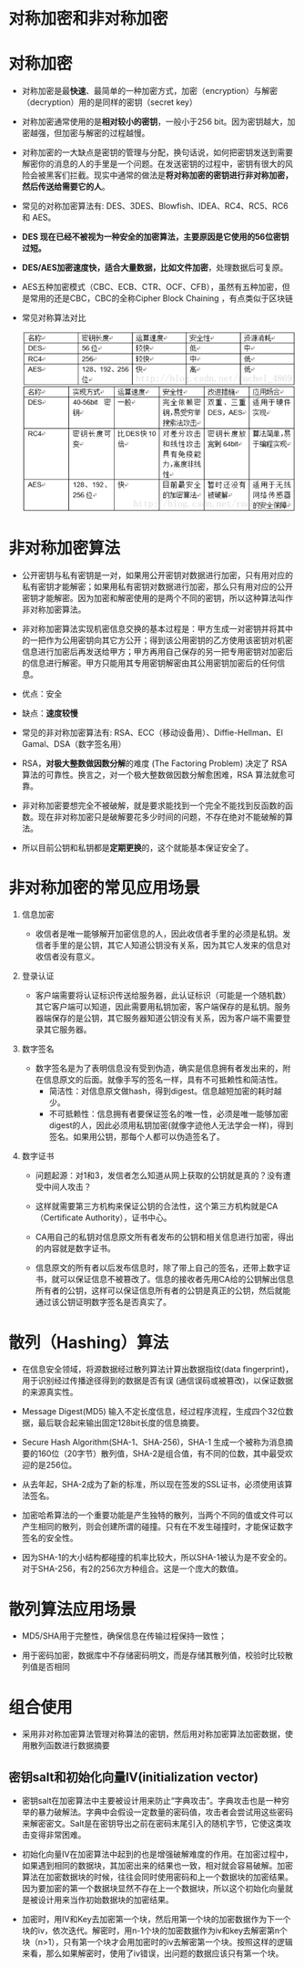 # 对称加密和非对称加密

# 对称加密
 * 对称加密是最**快速**、最简单的一种加密方式，加密（encryption）与解密（decryption）用的是同样的密钥（secret key）
 
 * 对称加密通常使用的是**相对较小的密钥**，一般小于256 bit。因为密钥越大，加密越强，但加密与解密的过程越慢。
 
 * 对称加密的一大缺点是密钥的管理与分配，换句话说，如何把密钥发送到需要解密你的消息的人的手里是一个问题。在发送密钥的过程中，密钥有很大的风险会被黑客们拦截。现实中通常的做法是**将对称加密的密钥进行非对称加密，然后传送给需要它的人**。
 
 * 常见的对称加密算法有: DES、3DES、Blowfish、IDEA、RC4、RC5、RC6 和 AES。
 
 * **DES 现在已经不被视为一种安全的加密算法，主要原因是它使用的56位密钥过短。**
 
 * **DES/AES加密速度快，适合大量数据，比如文件加密**，处理数据后可复原。
 
 * AES五种加密模式（CBC、ECB、CTR、OCF、CFB），虽然有五种加密，但是常用的还是CBC，CBC的全称Cipher Block Chaining ，有点类似于区块链
 
 * 常见对称算法对比
 
    ![对称加密算法对比]
 
 [对称加密算法对比]:img/对称加密算法对比.png
 
# 非对称加密算法
  * 公开密钥与私有密钥是一对，如果用公开密钥对数据进行加密，只有用对应的私有密钥才能解密；如果用私有密钥对数据进行加密，那么只有用对应的公开密钥才能解密。因为加密和解密使用的是两个不同的密钥，所以这种算法叫作非对称加密算法。 
  
  * 非对称加密算法实现机密信息交换的基本过程是：甲方生成一对密钥并将其中的一把作为公用密钥向其它方公开；得到该公用密钥的乙方使用该密钥对机密信息进行加密后再发送给甲方；甲方再用自己保存的另一把专用密钥对加密后的信息进行解密。甲方只能用其专用密钥解密由其公用密钥加密后的任何信息。
  
  * 优点：安全
  
  * 缺点：**速度较慢**
  
  * 常见的非对称加密算法有: RSA、ECC（移动设备用）、Diffie-Hellman、El Gamal、DSA（数字签名用）
  
  * RSA，**对极大整数做因数分解**的难度 (The Factoring Problem) 决定了 RSA 算法的可靠性。换言之，对一个极大整数做因数分解愈困难，RSA 算法就愈可靠。
  
  * 非对称加密要想完全不被破解，就是要求能找到一个完全不能找到反函数的函数。现在非对称加密只是破解要花多少时间的问题，不存在绝对不能破解的算法。
  
  * 所以目前公钥和私钥都是**定期更换**的，这个就能基本保证安全了。
  
 # 非对称加密的常见应用场景
 
 1. 信息加密
 　　
    * 收信者是唯一能够解开加密信息的人，因此收信者手里的必须是私钥。发信者手里的是公钥，其它人知道公钥没有关系，因为其它人发来的信息对收信者没有意义。
 
 2. 登录认证 
    
    * 客户端需要将认证标识传送给服务器，此认证标识（可能是一个随机数）其它客户端可以知道，因此需要用私钥加密，客户端保存的是私钥。服务器端保存的是公钥，其它服务器知道公钥没有关系，因为客户端不需要登录其它服务器。
 
 3. 数字签名 
    * 数字签名是为了表明信息没有受到伪造，确实是信息拥有者发出来的，附在信息原文的后面。就像手写的签名一样，具有不可抵赖性和简洁性。
      * 简洁性：对信息原文做hash，得到digest。信息越短加密的耗时越少。
      * 不可抵赖性：信息拥有者要保证签名的唯一性，必须是唯一能够加密digest的人，因此必须用私钥加密(就像字迹他人无法学会一样)，得到签名。如果用公钥，那每个人都可以伪造签名了。
 
 4. 数字证书
    
    * 问题起源：对1和3，发信者怎么知道从网上获取的公钥就是真的？没有遭受中间人攻击？

    * 这样就需要第三方机构来保证公钥的合法性，这个第三方机构就是CA（Certificate Authority），证书中心。
 
    * CA用自己的私钥对信息原文所有者发布的公钥和相关信息进行加密，得出的内容就是数字证书。
 
    * 信息原文的所有者以后发布信息时，除了带上自己的签名，还带上数字证书，就可以保证信息不被篡改了。信息的接收者先用CA给的公钥解出信息所有者的公钥，这样可以保证信息所有者的公钥是真正的公钥，然后就能通过该公钥证明数字签名是否真实了。
    
 # 散列（Hashing）算法   
 
 * 在信息安全领域，将源数据经过散列算法计算出数据指纹(data fingerprint)，用于识别经过传播途径得到的数据是否有误 (通信误码或被篡改)，以保证数据的来源真实性。
 
 * Message Digest(MD5) 输入不定长度信息，经过程序流程，生成四个32位数据，最后联合起来输出固定128bit长度的信息摘要。
 
 * Secure Hash Algorithm(SHA-1、SHA-256)，SHA-1 生成一个被称为消息摘要的160位（20字节）散列值，SHA-2是组合值，有不同的位数，其中最受欢迎的是256位。
 
 * 从去年起，SHA-2成为了新的标准，所以现在签发的SSL证书，必须使用该算法签名。
 
 * 加密哈希算法的一个重要功能是产生独特的散列，当两个不同的值或文件可以产生相同的散列，则会创建所谓的碰撞。只有在不发生碰撞时，才能保证数字签名的安全性。
 
 * 因为SHA-1的大小结构都碰撞的机率比较大，所以SHA-1被认为是不安全的。对于SHA-256，有2的256次方种组合。这是一个庞大的数值。
 
 # 散列算法应用场景
 
 * MD5/SHA用于完整性，确保信息在传输过程保持一致性；
 
 * 用于密码加密，数据库中不存储密码明文，而是存储其散列值，校验时比较散列值是否相同
 
 # 组合使用
 
 * 采用非对称加密算法管理对称算法的密钥，然后用对称加密算法加密数据，使用散列函数进行数据摘要
 
 ## 密钥salt和初始化向量IV(initialization vector)
 
 * 密钥salt在加密算法中主要被设计用来防止“字典攻击”。字典攻击也是一种穷举的暴力破解法。字典中会假设一定数量的密码值，攻击者会尝试用这些密码来解密密文。Salt是在密钥导出之前在密码末尾引入的随机字节，它使这类攻击变得非常困难。
 
 * 初始化向量IV在加密算法中起到的也是增强破解难度的作用。在加密过程中，如果遇到相同的数据块，其加密出来的结果也一致，相对就会容易破解。加密算法在加密数据块的时候，往往会同时使用密码和上一个数据块的加密结果。因为要加密的第一个数据块显然不存在上一个数据块，所以这个初始化向量就是被设计用来当作初始数据块的加密结果。
 
 * 加密时，用IV和Key去加密第一个块，然后用第一个块的加密数据作为下一个块的iv，依次迭代。解密时，用n-1个块的加密数据作为iv和key去解密第n个块（n>1），只有第一个块才会用加密时的iv去解密第一个块。按照这样的逻辑来看，那么如果解密时，使用了iv错误，出问题的数据应该只有第一个块。
   